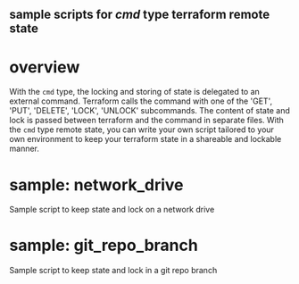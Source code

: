 ## sample scripts for *cmd* type terraform remote state

# overview
With the `cmd` type, the locking and storing of state is delegated to an external command. Terraform calls the command with one of the 'GET', 'PUT', 'DELETE', 'LOCK', 'UNLOCK' subcommands. The content of state and lock is passed between terraform and the command in separate files.
With the `cmd` type remote state, you can write your own script tailored to your own environment to keep your terraform state in a shareable and lockable manner.

# sample: network_drive
Sample script to keep state and lock on a network drive

# sample: git_repo_branch
Sample script to keep state and lock in a git repo branch
